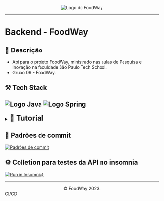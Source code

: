 <div align="center">
  <img src="https://foodway.blob.core.windows.net/public/FoodWayLogo.png" alt="Logo do FoodWay">
</div>

---
# Backend - FoodWay

## 📝 Descrição
- Api para o projeto FoodWay, ministrado nas aulas de Pesquisa e Inovação na faculdade São Paulo Tech School.
- Grupo 09 - FoodWay.

## ⚒️ Tech Stack
![Logo Java](https://img.shields.io/badge/Java-ED8B00?style=for-the-badge&logo=java&logoColor=white)
![Logo Spring](https://img.shields.io/badge/Spring-6DB33F?style=for-the-badge&logo=spring&logoColor=white)
---
<details>
    <summary><b><font size="5px">📗 Tutorial</font></b></summary>
    <ol>
        <h4>Quando for visualizar o projeto seguir os seguintes passos</h4>
        <li>Clonar o Repositório</li>
            <code>git clone https://github.com/Food-Way/Backend.git</code>
        <li>Abrir a IDE IntelliJ</li>
        <li>File > Open > Selecionar POM.xml do projeto</li>
        <li>Esperar o Maven baixar as dependências</li>
        <li>Executar o projeto</li>
        <li type="square"> <h3>Quando for editar o projeto seguir os seguintes passos</h3></li>
        <li type="square"> <h4>Além dos passos de 2 à 6</h4></li>
        <li>Abrir o terminal do git na pasta do projeto</li>
        <li>Ir para a branch dev</li>
        <code>git checkout dev</code>
        <li>Criar uma branch para conter suas alterações com base na branch dev</li>
        <code>git checkout -b feature/nome-da-branch</code>
        <li>Após realizar as alterações, adicionar os arquivos alterados</li>
        <code>git add .</code>
        <li>Commitar as alterações</li>
        <code>git commit -m "Mensagem do commit"</code>
        <li>Enviar as alterações para o repositório remoto</li>
        <code>git push origin feature/nome-da-branch</code>
        <li>Abrir pull request da branch feature para a branch dev</li>
        <li>Abrir pull request para a branch main <b>somente no tempo estipulado para o merge</b></li>
    </ol>

> 💡 Pull requests necessitam da aprovação de 2 membros do time para serem aceitos

</details>

## 📜 Padrões de commit 
[![Padrões de commit](https://img.shields.io/badge/Padrões%20de%20commit-blue)](https://github.com/iuricode/padroes-de-commits)

## ⚙️ Colletion para testes da API no insomnia
[![Run in Insomnia}](https://img.shields.io/badge/Run%20in-Insomnia-orange?style=for-the-badge&logo=insomnia)](https://bandteccom.sharepoint.com/:u:/s/Grupogrupo/ERLP8BN5YcpDkKiK07ValIYBWrrNBTio2TMkaVOgSJXhjw?e=UbsSbX)

[//]: # ([![Run in Insomnia]&#40;https://insomnia.rest/images/run.svg&#41;]&#40;https://insomnia.rest/run/?label=FoodWay&uri=https%3A%2F%2Fraw.githubusercontent.com%2FFood-Way%2FBackend%2Fmain%2FInsomnia.json&#41;)



---
<center>©️ FoodWay 2023.</center>
CI/CD